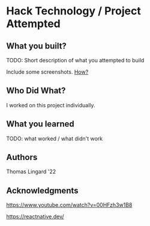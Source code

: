 # Hack Technology / Project Attempted


## What you built? 

TODO: Short description of what you attempted to build

Include some screenshots.
[How?](https://help.github.com/articles/about-readmes/#relative-links-and-image-paths-in-readme-files)

## Who Did What?

I worked on this project individually.

## What you learned

TODO: what worked / what didn't work

## Authors

Thomas Lingard '22

## Acknowledgments

https://www.youtube.com/watch?v=00HFzh3w1B8

https://reactnative.dev/
